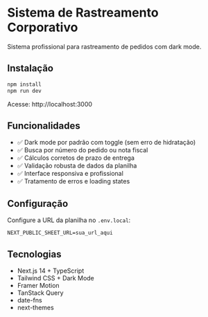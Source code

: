 # Sistema de Rastreamento Corporativo

Sistema profissional para rastreamento de pedidos com dark mode.

## Instalação

```bash
npm install
npm run dev
```

Acesse: http://localhost:3000

## Funcionalidades

- ✅ Dark mode por padrão com toggle (sem erro de hidratação)
- ✅ Busca por número do pedido ou nota fiscal
- ✅ Cálculos corretos de prazo de entrega
- ✅ Validação robusta de dados da planilha
- ✅ Interface responsiva e profissional
- ✅ Tratamento de erros e loading states

## Configuração

Configure a URL da planilha no `.env.local`:

```
NEXT_PUBLIC_SHEET_URL=sua_url_aqui
```

## Tecnologias

- Next.js 14 + TypeScript
- Tailwind CSS + Dark Mode
- Framer Motion
- TanStack Query
- date-fns
- next-themes
